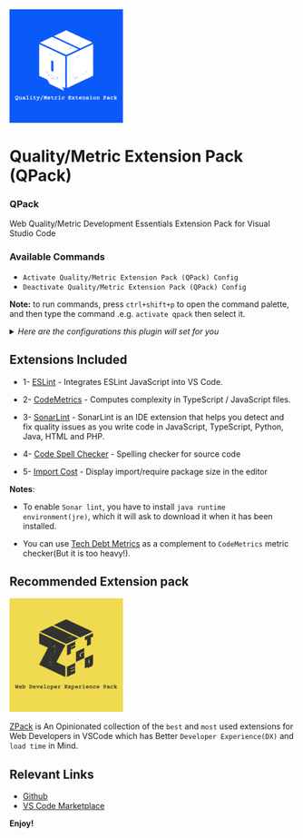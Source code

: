 <a href="https://marketplace.visualstudio.com/items?itemName=SeyyedKhandon.qpack">
  <img style="margin:auto;" src="./assets/qpack.jpg" width="200px" />
</a>

# Quality/Metric Extension Pack (QPack)

### QPack

Web Quality/Metric Development Essentials Extension Pack for Visual Studio Code

### Available Commands

- `Activate Quality/Metric Extension Pack (QPack) Config`
- `Deactivate Quality/Metric Extension Pack (QPack) Config`

**Note:** to run commands, press `ctrl+shift+p` to open the command palette, and then type the command .e.g. `activate qpack` then select it.

<details>
<summary>
<i>Here are the configurations this plugin will set for you</i>
</summary>

```json
{
  "eslint.alwaysShowStatus": true,
  "eslint.lintTask.enable": true,
  "eslint.codeAction.showDocumentation": {
    "enable": true
  },
  "codemetrics.nodeconfiguration.ReturnStatement": 0.1,
  "codemetrics.nodeconfiguration.SwitchStatement": 0.1,
  "codemetrics.nodeconfiguration.JsxSelfClosingElement": 0.1,
  "codemetrics.nodeconfiguration.JsxElement": 0.2,
  "codemetrics.basics.CodeLensHiddenUnder": 4,
  "sonarlint.disableTelemetry": true
}
```

</details>

## Extensions Included

- 1- [ESLint](https://marketplace.visualstudio.com/items?itemName=dbaeumer.vscode-eslint) - Integrates ESLint JavaScript into VS Code.

- 2- [CodeMetrics](https://marketplace.visualstudio.com/items?itemName=kisstkondoros.vscode-codemetrics) - Computes complexity in TypeScript / JavaScript files.

- 3- [SonarLint](https://marketplace.visualstudio.com/items?itemName=SonarSource.sonarlint-vscode) - SonarLint is an IDE extension that helps you detect and fix quality issues as you write code in JavaScript, TypeScript, Python, Java, HTML and PHP.

- 4- [Code Spell Checker](https://marketplace.visualstudio.com/items?itemName=streetsidesoftware.code-spell-checker) - Spelling checker for source code

- 5- [Import Cost](https://marketplace.visualstudio.com/items?itemName=wix.vscode-import-cost) - Display import/require package size in the editor

**Notes**:

- To enable `Sonar lint`, you have to install `java runtime environment(jre)`, which it will ask to download it when it has been installed.

- You can use [Tech Debt Metrics](https://marketplace.visualstudio.com/items?itemName=Stepsize.tech-debt-tracker) as a complement to `CodeMetrics` metric checker(But it is too heavy!).

## Recommended Extension pack

<a href="https://marketplace.visualstudio.com/items?itemName=SeyyedKhandon.zpack">
  <img style="margin:auto;" src="./assets/zpack.jpg" alt="zpack" width="200px" />
</a>

[ZPack](https://marketplace.visualstudio.com/items?itemName=SeyyedKhandon.zpack) is An Opinionated collection of the `best` and `most` used extensions for Web Developers in VSCode which has Better `Developer Experience(DX)` and `load time` in Mind.

## Relevant Links

- [Github](https://github.com/SeyyedKhandon/qpack)
- [VS Code Marketplace](https://marketplace.visualstudio.com/items?itemName=SeyyedKhandon.qpack)

**Enjoy!**
